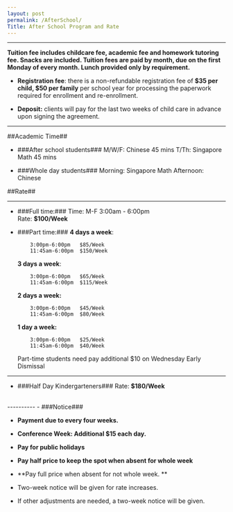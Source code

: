 ```yaml
---
layout: post
permalink: /AfterSchool/
Title: After School Program and Rate
---
```


----------

**Tuition fee includes childcare fee, academic fee and homework tutoring fee. Snacks are included. Tuition fees are paid by month, due on the first Monday of every month.  Lunch provided only by requirement.**
 

-  **Registration fee**: there is a non-refundable registration fee of **$35 per child, $50 per family** per school year for processing the paperwork required for enrollment and re-enrollment.

-  **Deposit:**  clients will pay for the last two weeks of child care in advance upon signing the agreement. 


----------

##Academic Time##

- ###After school students###
        M/W/F: Chinese        45 mins
        T/Th:  Singapore Math 45 mins

- ###Whole day students###
        Morning:    Singapore Math
        Afternoon:  Chinese




##Rate##

----------

- ###Full time:###
        Time:  M-F 3:00am - 6:00pm         
        Rate:  **$100/Week**
   

- ###Part time:###
    **4 days a week**: 

          3:00pm-6:00pm   $85/Week
          11:45am-6:00pm  $150/Week

    **3 days a week**: 

          3:00pm-6:00pm   $65/Week
          11:45am-6:00pm  $115/Week

    **2 days a week:**

          3:00pm-6:00pm   $45/Week
          11:45am-6:00pm  $80/Week

    **1 day a week:**

          3:00pm-6:00pm   $25/Week
          11:45am-6:00pm  $40/Week

   
    Part-time students need pay additional $10 on Wednesday Early Dismissal

----------

- ###Half Day Kindergarteners###
    Rate:  **$180/Week**


<br>
----------
- ###Notice###

- **Payment due to every four weeks.** 

- **Conference Week: Additional $15 each day.**

- **Pay for public holidays**

- **Pay half price to keep the spot when absent for whole week**

- **Pay full price when absent for not whole week. **

- Two-week notice will be given for rate increases.

- If other adjustments are needed, a two-week notice will be given.   
